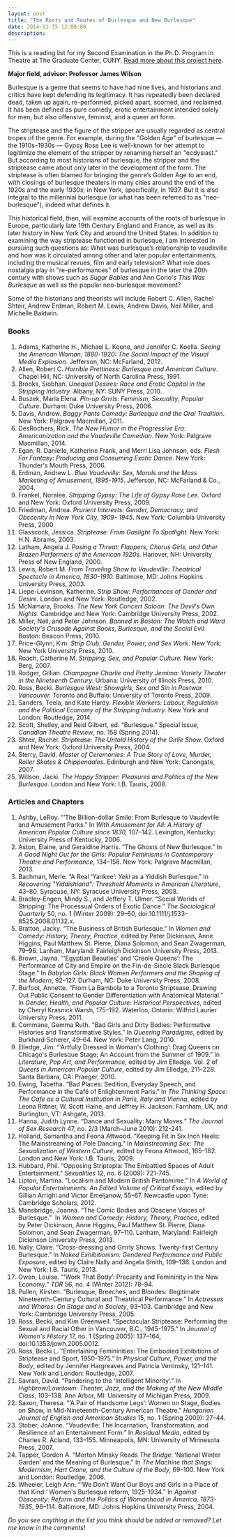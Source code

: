 ```yaml
---
layout: post
title: "The Roots and Routes of Burlesque and New Burlesque"
date: 2014-11-15 12:00:00
description: 
---
```


<div class="alert alert-secondary">This is a reading list for my Second Examination in the Ph.D. Program in Theatre at The Graduate Center, CUNY. <a href="/thinking/second-comprehensive-exam/">Read more about this project here</a>.</div>
<p class="mb-4"><b>Major field, advisor: Professor James Wilson</b></p>
<p class="lead">Burlesque is a genre that seems to have had nine lives, and historians and critics have kept defending its legitimacy. It has repeatedly been declared dead, taken up again, re-performed, picked apart, scorned, and reclaimed. It has been defined as pure comedy, erotic entertainment intended solely for men, but also offensive, feminist, and a queer art form.</p>
<p>The striptease and the figure of the stripper are usually regarded as central tropes of the genre. For example, during the "Golden Age" of burlesque — the 1910s–1930s — Gypsy Rose Lee is well-known for her attempt to legitimize the element of the stripper by renaming herself an "ecdysiast." But according to most historians of burlesque, the stripper and the striptease came about only later in the development of the form. The striptease is often blamed for bringing the genre’s Golden Age to an end, with closings of burlesque theaters in many cities around the end of the 1920s and the early 1930s; in New York, specifically, in 1937. But it is also integral to the millennial burlesque (or what has been referred to as "neo-burlesque"), indeed what defines it.</p>
<p>This historical field, then, will examine accounts of the roots of burlesque in Europe, particularly late 19th Century England and France, as well as its later history in New York City and around the United States. In addition to examining the way striptease functioned in burlesque, I am interested in pursuing such questions as: What was burlesque’s relationship to vaudeville and how was it circulated among other and later popular entertainments, including the musical revues, film and early television? What role does nostalgia play in "re-performances" of burlesque in the later the 20th century with shows such as <i>Sugar Babies </i>and Ann Corio's <i>This Was Burlesque </i>as well as the popular neo-burlesque movement?</p>
<p>Some of the historians and theorists will include Robert C. Allen, Rachel Shteir, Andrew Erdman, Robert M. Lewis, Andrew Davis, Neil Miller, and Michelle Baldwin.</p>
<h3 class="h4"><b>Books</b></h3>
<ol>
<li>Adams, Katherine H., Michael L. Keene, and Jennifer C. Koella. <i>Seeing the American Woman, 1880-1920: The Social Impact of the Visual Media Explosion. </i>Jefferson, NC: McFarland, 2012.</li>
<li>Allen, Robert C. <i>Horrible Prettiness: Burlesque and American Culture</i>. Chapel Hill, NC: University of North Carolina Press, 1991.</li>
<li>Brooks, Siobhan. <i>Unequal Desires: Race and Erotic Capital in the Stripping Industry. </i>Albany, NY: SUNY Press, 2010.</li>
<li>Buszek, Maria Elena. <i>Pin-up Grrrls: Feminism, Sexuality, Popular Culture</i>. Durham: Duke University Press, 2006.</li>
<li>Davis, Andrew. <i>Baggy Pants Comedy: Burlesque and the Oral Tradition</i>. New York: Palgrave Macmillan, 2011.</li>
<li>DesRochers, Rick. <i>The New Humor in the Progressive Era: Americanization and the Vaudeville Comedian</i>. New York: Palgrave Macmillan, 2014.</li>
<li>Egan, R. Danielle, Katherine Frank, and Merri Lisa Johnson, eds. <i>Flesh For Fantasy: Producing and Consuming Exotic Dance</i>. New York: Thunder's Mouth Press, 2006.</li>
<li>Erdman, Andrew L. <i>Blue Vaudeville: Sex, Morals and the Mass Marketing of Amusement, 1895-1915</i>. Jefferson, NC: McFarland &amp; Co., 2004.</li>
<li>Frankel, Noralee. <i>Stripping Gypsy: The Life of Gypsy Rose Lee</i>. Oxford and New York: Oxford University Press, 2009.</li>
<li>Friedman, Andrea. <i>Prurient Interests: Gender, Democracy, and Obscenity in New York City, 1909- 1945</i>. New York: Columbia University Press, 2000.</li>
<li>Glasscock, Jessica. <i>Striptease: From Gaslight To Spotlight. </i>New York: H.N. Abrams, 2003.</li>
<li>Latham, Angela J. <i>Posing a Threat: Flappers, Chorus Girls, and Other Brazen Performers of the American 1920s. </i>Hanover, NH: University Press of New England, 2000.</li>
<li>Lewis, Robert M. <i>From Traveling Show to Vaudeville: Theatrical Spectacle in America, 1830-1910. </i>Baltimore, MD: Johns Hopkins University Press, 2003.</li>
<li>Liepe-Levinson, Katherine. <i>Strip Show: Performances of Gender and Desire. </i>London and New York: Routledge, 2002.</li>
<li>McNamara, Brooks. <i>The New York Concert Saloon: The Devil's Own Nights</i>. Cambridge and New York: Cambridge University Press, 2002.</li>
<li>Miller, Neil, and Peter Johnson. <i>Banned in Boston: The Watch and Ward Society's Crusade Against Books, Burlesque, and the Social Evil. </i>Boston: Beacon Press, 2010.</li>
<li>Price-Glynn, Kim. <i>Strip Club: Gender, Power, and Sex Work.</i> New York: New York University Press, 2010.</li>
<li>Roach, Catherine M. <i>Stripping, Sex, and Popular Culture. </i>New York: Berg, 2007.</li>
<li>Rodger, Gillian. <i>Champagne Charlie and Pretty Jemima: Variety Theater in the Nineteenth Century. </i>Urbana: University of Illinois Press, 2010.</li>
<li>Ross, Becki. <i>Burlesque West: Showgirls, Sex and Sin in Postwar Vancouver. </i>Toronto and Buffalo: University of Toronto Press, 2009.</li>
<li>Sanders, Teela, and Kate Hardy. <i>Flexible Workers: Labour, Regulation and the Political Economy of the Stripping Industry. </i>New York and London: Routledge, 2014.</li>
<li>Scott, Shelley, and Reid Gilbert, ed. “Burlesque.” Special issue, <i>Canadian Theatre Review</i>, no. 158 (Spring 2014).</li>
<li>Shteir, Rachel. <i>Striptease: The Untold History of the Girlie Show. </i>Oxford and New York: Oxford University Press, 2004.</li>
<li>Sterry, David. <i>Master of Ceremonies: A True Story of Love, Murder, Roller Skates &amp; Chippendales. </i>Edinburgh and New York: Canongate, 2007.</li>
<li>Willson, Jacki. <i>The Happy Stripper: Pleasures and Politics of the New Burlesque. </i>London and New York: I.B. Tauris, 2008.</li>
</ol>
<h3 class="h4"><b>Articles and Chapters</b></h3>
<ol>
<li>Ashby, LeRoy. “‘The Billion-dollar Smile: From Burlesque to Vaudeville and Amusement Parks." In <i>With Amusement for All: A History of American Popular Culture since 1830, </i>107–142. Lexington, Kentucky: University Press of Kentucky, 2006.</li>
<li>Aston, Elaine, and Geraldine Harris. “The Ghosts of New Burlesque.” In <i>A Good Night Out for the Girls: Popular Feminisms in Contemporary Theatre and Performance</i>, 134–158. New York: Palgrave Macmillan, 2013.</li>
<li>Bachman, Merle. “A Real ‘Yankee’: <i>Yekl</i> as a Yiddish Burlesque.” In <i>Recovering "Yiddishland": Threshold Moments in American Literature</i>, 43–80. Syracuse, NY: Syracuse University Press, 2008.</li>
<li>Bradley-Engen, Mindy S., and Jeffery T. Ulmer. “Social Worlds of Stripping: The Processual Orders of Exotic Dance.” <i>The Sociological Quarterly</i> 50, no. 1 (Winter 2009): 29–60, doi:10.1111/j.1533-8525.2008.01132.x.</li>
<li>Bratton, Jacky. “The Business of British Burlesque.” In <i>Women and Comedy: History, Theory, Practice</i>, edited by Peter Dickinson, Anne Higgins, Paul Matthew St. Pierre, Diana Solomon, and Sean Zwagerman, 79–96. Lanham, Maryland: Fairleigh Dickinson University Press, 2013.</li>
<li>Brown, Jayna. “‘Egyptian Beauties’ and ‘Creole Queens’: The Performance of City and Empire on the Fin-de-Siècle Black Burlesque Stage.” In <i>Babylon Girls: Black Women Performers and the Shaping of the Modern</i>, 92–127. Durham, NC: Duke University Press, 2008.</li>
<li>Burfoot, Annette. “From La Bambola to a Toronto Striptease: Drawing Out Public Consent to Gender Differentiation with Anatomical Material.” In <i>Gender, Health, and Popular Culture: Historical Perspectives</i>, edited by Cheryl Krasnick Warsh, 175–192. Waterloo, Ontario: Wilfrid Laurier University Press, 2011.</li>
<li>Commane, Gemma Ruth. “Bad Girls and Dirty Bodies: Performative Histories and Transformative Styles.” In <i>Queering Paradigms</i>, edited by Burkhard Scherer, 49–64. New York: Peter Lang, 2010.</li>
<li>Elledge, Jim. “‘Artfully Dressed in Woman's Clothing’: Drag Queens on Chicago's Burlesque Stage; An Account from the Summer of 1909.” In <i>Literature, Pop Art, and Performance</i>, edited by Jim Elledge. Vol. 2 of <i>Queers in American Popular Culture</i>, edited by Jim Elledge, 211–228. Santa Barbara, CA: Praeger, 2010.</li>
<li>Ewing, Tabetha. “Bad Places: Sedition, Everyday Speech, and Performance in the Café of Enlightenment Paris.” In <i>The Thinking Space: The Cafe as a Cultural Institution in Paris, Italy and Vienna</i>, edited by Leona Rittner, W. Scott Haine, and Jeffrey H. Jackson. Farnham, UK, and Burlington, VT: Ashgate, 2013.</li>
<li>Hanna, Judith Lynne. “Dance and Sexuality: Many Moves.” <i>The Journal of Sex Research </i>47, no. 2/3 (March–June 2010): 212-241.</li>
<li>Holland, Samantha and Feona Attwood. “Keeping Fit in Six Inch Heels: The Mainstreaming of Pole Dancing.” In <i>Mainstreaming Sex: The Sexualization of Western Culture</i>, edited by Feona Attwood, 165–182. London and New York: I.B. Tauris, 2009.</li>
<li>Hubbard, Phil. “Opposing Striptopia: The Embattled Spaces of Adult Entertainment.” <i>Sexualities</i> 12, no. 6 (2009): 721-745.</li>
<li>Lipton, Martina. "Localism and Modern British Pantomime." In <i>A World of Popular Entertainments: An Edited Volume of Critical Essays, </i>edited by Gillian Arrighi and Victor Emeljanow, 55–67. Newcastle upon Tyne: Cambridge Scholars, 2012.</li>
<li>Mansbridge, Joanna. “The Comic Bodies and Obscene Voices of Burlesque.”  In <i>Women and Comedy: History, Theory, Practice</i>, edited by Peter Dickinson, Anne Higgins, Paul Matthew St. Pierre, Diana Solomon, and Sean Zwagerman, 97–110. Lanham, Maryland: Fairleigh Dickinson University Press, 2013.</li>
<li>Nally, Claire. “Cross-dressing and Grrrly Shows: Twenty-first Century Burlesque.” In <i>Naked Exhibitionism: Gendered Performance and Public Exposure</i>, edited by Claire Nally and Angela Smith, 109–136. London and New York: I.B. Tauris, 2013.</li>
<li>Owen, Louise. “‘Work That Body’: Precarity and Femininity in the New Economy.” <i>TDR</i> 56, no. 4 (Winter 2012): 78–94.</li>
<li>Pullen, Kirsten. “Burlesque, Breeches, and Blondes: Illegitimate Nineteenth-Century Cultural and Theatrical Performance.” In <i>Actresses and Whores: On Stage and in Society</i>, 93–103. Cambridge and New York: Cambridge University Press, 2005.</li>
<li>Ross, Becki, and Kim Greenwell. “Spectacular Striptease: Performing the Sexual and Racial Other in Vancouver, B.C., 1945-1975.” In <i>Journal of Women's History</i> 17, no. 1 (Spring 2005): 137–164, doi:10.1353/jowh.2005.0012.</li>
<li>Ross, Becki L. “Entertaining Femininities: The Embodied Exhibitions of Striptease and Sport, 1950-1975.” In <i>Physical Culture, Power, and the Body</i>, edited by Jennifer Hargreaves and Patricia Vertinsky, 121–141. New York and London: Routledge, 2007.</li>
<li>Savran, David. “Pandering to the ‘Intelligent Minority’.” In <i>Highbrow/Lowdown: Theater, Jazz, and the Making of the New Middle Class</i>, 103–138. Ann Arbor, MI: University of Michigan Press, 2009.</li>
<li>Saxon, Theresa. “‘A Pair of Handsome Legs’: Women on Stage, Bodies on Show, in Mid-Nineteenth-Century American Theatre.” <i>Hungarian Journal of English and American Studies </i>15, no. 1 (Spring 2009): 27–44.</li>
<li>Stober, JoAnne. “Vaudeville: The Incarnation, Transformation, and Resilience of an Entertainment Form.” In <i>Residual Media</i>, edited by Charles R. Acland, 133–155. Minneapolis, MN: University of Minnesota Press, 2007.</li>
<li>Tapper, Gordon A. “Morton Minsky Reads <i>The Bridge</i>: ‘National Winter Garden’ and the Meaning of Burlesque." In <i>The Machine that Sings: Modernism, Hart Crane, and the Culture of the Body, </i>69–100. New York and London: Routledge, 2006.</li>
<li>Wheeler, Leigh Ann. “‘We Don't Want Our Boys and Girls in a Place of that Kind:’ Women's Burlesque reform, 1925-1934.” In <i>Against Obscenity: Reform and the Politics of Womanhood in America, 1873-1935</i>, 96–114. Baltimore, MD: Johns Hopkins University Press, 2004.</li>
</ol>
<p><em>Do you see anything in the list you think should be added or removed? Let me know in the comments!</em></p>